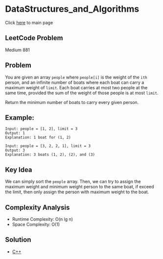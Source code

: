 # DataStructures_and_Algorithms
Click [here](../../README.md) to main page

## LeetCode Problem
Medium 881

## Problem
You are given an array `people` where `people[i]` is the weight of the `ith` person, and an infinite number of boats where each boat can carry a maximum weight of `limit`. Each boat carries at most two people at the same time, provided the sum of the weight of those people is at most `limit`.

Return the minimum number of boats to carry every given person.

## Example:
```
Input: people = [1, 2], limit = 3
Output: 1
Explanation: 1 boat for (1, 2)

Input: people = [3, 2, 2, 1], limit = 3
Output: 3
Explanation: 3 boats (1, 2), (2), and (3)
```

## Key Idea
We can simply sort the `people` array. Then, we can try to assign the maximum weight and minimum weight person to the same boat, if exceed the limit, then only assign the person with maximum weight to the boat.

## Complexity Analysis
- Runtime Complexity: O(n lg n)
- Space Complexity: O(1)

## Solution
- [C++](./solution.py)
